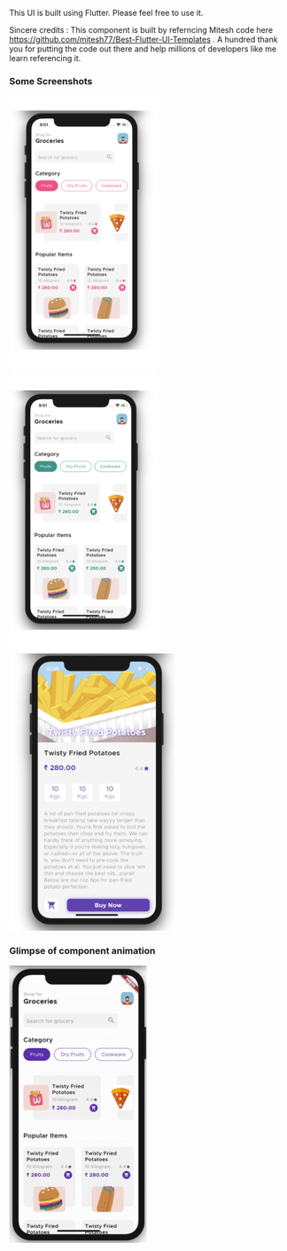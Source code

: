 This UI is built using Flutter. Please feel free to use it.

Sincere credits : This component is built by referncing Mitesh code here https://github.com/mitesh77/Best-Flutter-UI-Templates . A hundred thank you for putting the code out there and help millions of developers like me learn referencing it.  

### Some Screenshots

<div class="row">
  <div class="column">
    <img src="https://github.com/TeaTalkInternal/github_assets/blob/master/images/grocery_image_1.png" height="500em">
  </div>
  <div class="column">
   <img src="https://github.com/TeaTalkInternal/github_assets/blob/master/images/grocery_image_2.png" height="500em">
  </div>
  <div class="column">
<img src="https://github.com/TeaTalkInternal/github_assets/blob/master/images/grocery_image_3.png" height="500em">
  </div>
</div>

### Glimpse of component animation

<img src="https://github.com/TeaTalkInternal/github_assets/blob/master/gifs/grocery-app-template.gif" height="500em">
